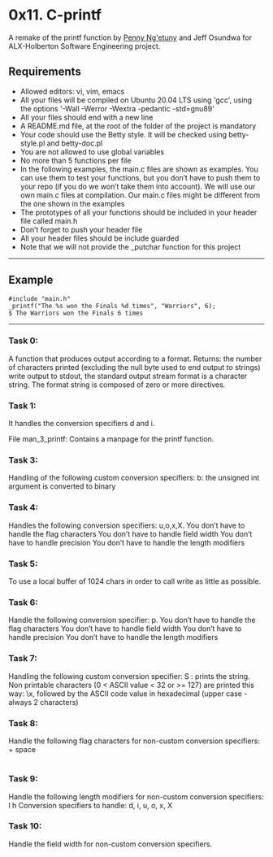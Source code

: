 # 0x11. C-printf
A remake of the printf function by [Penny Ng'etuny](https://github.com/Peinah) and Jeff Osundwa for ALX-Holberton Software Engineering project.
## Requirements

- Allowed editors: vi, vim, emacs
- All your files will be compiled on Ubuntu 20.04 LTS using 'gcc', using the options '-Wall -Werror -Wextra -pedantic -std=gnu89'
- All your files should end with a new line
- A README.md file, at the root of the folder of the project is mandatory
- Your code should use the Betty style. It will be checked using betty-style.pl and betty-doc.pl
- You are not allowed to use global variables
- No more than 5 functions per file
- In the following examples, the main.c files are shown as examples. You can use them to test your functions, but you don’t have to push them to your repo (if you do we won’t take them into account). We will use our own main.c files at compilation. Our main.c files might be different from the one shown in the examples
- The prototypes of all your functions should be included in your header file called main.h
- Don’t forget to push your header file
- All your header files should be include guarded
- Note that we will not provide the _putchar function for this project

 ---
 ## Example
```
#include "main.h"
_printf("The %s won the Finals %d times", "Warriors", 6);
$ The Warriors won the Finals 6 times
``` 
---

### Task 0: 
A function that produces output according to a format.
Returns: the number of characters printed (excluding the null byte used to end output to strings)
write output to stdout, the standard output stream
format is a character string. The format string is composed of zero or more directives.

### Task 1:
It handles the conversion specifiers d and i.

File man_3_printf: Contains a manpage for the printf function.

### Task 3:
Handling of  the following custom conversion specifiers:
b: the unsigned int argument is converted to binary

### Task 4:
Handles the following conversion specifiers: u,o,x,X.
You don’t have to handle the flag characters
You don’t have to handle field width
You don’t have to handle precision
You don’t have to handle the length modifiers

### Task 5:
To use a local buffer of 1024 chars in order to call write as little as possible.

### Task 6:
Handle the following conversion specifier: p.
You don’t have to handle the flag characters
You don’t have to handle field width
You don’t have to handle precision
You don’t have to handle the length modifiers

### Task 7:
Handling  the following custom conversion specifier:
S : prints the string.
Non printable characters (0 < ASCII value < 32 or >= 127) are printed this way: \x, followed by the ASCII code value in hexadecimal (upper case - always 2 characters)

### Task 8:
Handle the following flag characters for non-custom conversion specifiers:
+
space
#

### Task 9:
Handle the following length modifiers for non-custom conversion specifiers:
l
h
Conversion specifiers to handle: d, i, u, o, x, X

### Task 10:
Handle the field width for non-custom conversion specifiers.
